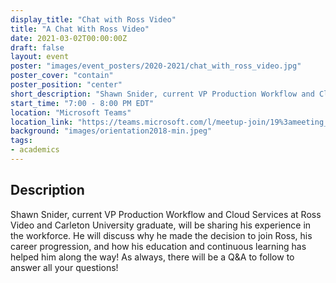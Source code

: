 ```yaml
---
display_title: "Chat with Ross Video"
title: "A Chat With Ross Video"
date: 2021-03-02T00:00:00Z
draft: false
layout: event
poster: "images/event_posters/2020-2021/chat_with_ross_video.jpg"
poster_cover: "contain"
poster_position: "center"
short_description: "Shawn Snider, current VP Production Workflow and Cloud Services at Ross Video and Carleton University graduate, will be sharing his experience in the workforce. "
start_time: "7:00 - 8:00 PM EDT"
location: "Microsoft Teams"
location_link: "https://teams.microsoft.com/l/meetup-join/19%3ameeting_M2QwMDU4NmUtNzJlMy00ZDQ0LThhMGMtYmE4ZDkzOGIyOWFm%40thread.v2/0?context=%7b%22Tid%22%3a%226ad91895-de06-485e-bc51-fce126cc8530%22%2c%22Oid%22%3a%228f673cc7-c6a0-4fba-abe4-237b3a53eb2f%22%7d"
background: "images/orientation2018-min.jpeg"
tags:
- academics
---
```


## Description

Shawn Snider, current VP Production Workflow and Cloud Services at Ross Video and Carleton University graduate, will be sharing his experience in the workforce. He will discuss why he made the decision to join Ross, his career progression, and how his education and continuous learning has helped him along the way! As always, there will be a Q&A to follow to answer all your questions!
